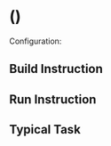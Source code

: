 <!-- Generated by TYPICAL -->
# <Project Name> (<Project Version>)

<Project Description>

Configuration:
<Configuration>

## Build Instruction

<Prerequisites>
<Clone Instruction>
<Build Instruction>

## Run Instruction

<Run instruction>

## Typical Task

<Typical Task>


